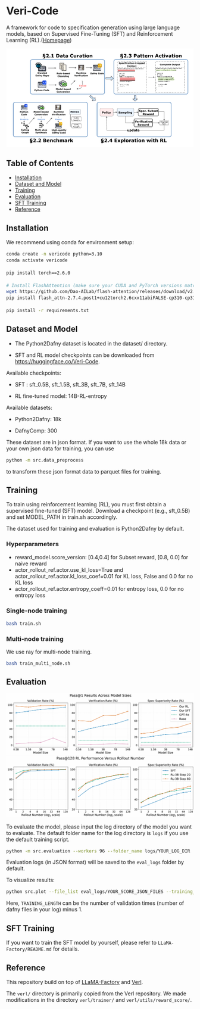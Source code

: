 # Veri-Code

A framework for code to specification generation using large language models, based on Supervised Fine-Tuning (SFT) and Reinforcement Learning (RL).([Homepage](https://bruno686.github.io/ReForm/))



![Overall Pipeline](assets/pipeline.png)

## Table of Contents
- [Installation](#installation)
- [Dataset and Model](#dataset-and-model)
- [Training](#training)
- [Evaluation](#evaluation)
- [SFT Training](#sft-training)
- [Reference](#reference)

## Installation
We recommend using conda for environment setup:

```bash
conda create -n vericode python=3.10
conda activate vericode

pip install torch==2.6.0

# Install FlashAttention (make sure your CUDA and PyTorch versions match)
wget https://github.com/Dao-AILab/flash-attention/releases/download/v2.7.4.post1/flash_attn-2.7.4.post1+cu12torch2.6cxx11abiFALSE-cp310-cp310-linux_x86_64.whl
pip install flash_attn-2.7.4.post1+cu12torch2.6cxx11abiFALSE-cp310-cp310-linux_x86_64.whl

pip install -r requirements.txt
```

## Dataset and Model
- The Python2Dafny dataset is located in the dataset/ directory.

- SFT and RL model checkpoints can be downloaded from https://huggingface.co/Veri-Code.

Available checkpoints:

- SFT : sft_0.5B, sft_1.5B, sft_3B, sft_7B, sft_14B

- RL fine-tuned model: 14B-RL-entropy

Available datasets:

- Python2Dafny: 18k

- DafnyComp: 300

These dataset are in json format.
If you want to use the whole 18k data or your own json data for training, you can use 
```bash
python -m src.data_preprocess
```
to transform these json format data to parquet files for training.


## Training

To train using reinforcement learning (RL), you must first obtain a supervised fine-tuned (SFT) model. Download a checkpoint (e.g., sft_0.5B) and set MODEL_PATH in train.sh accordingly.

The dataset used for training and evaluation is Python2Dafny by default.

### Hyperparameters 
- reward_model.score_version: [0.4,0.4] for Subset reward, [0.8, 0.0] for naive reward
- actor_rollout_ref.actor.use_kl_loss=True and actor_rollout_ref.actor.kl_loss_coef=0.01 for KL loss, False and 0.0 for no KL loss
- actor_rollout_ref.actor.entropy_coeff=0.01 for entropy loss, 0.0 for no entropy loss



### Single-node training

```bash
bash train.sh
```

### Multi-node training
We use ray for multi-node training.

```bash
bash train_multi_node.sh
```



## Evaluation

![Scaling law](assets/scaling_law.png)
![Rollout-128](assets/pass_128_results.png)

To evaluate the model, please input the log directory of the model you want to evaluate. The default folder name for the log directory is `logs` if you use the default training script.
```bash
python -m src.evaluation --workers 96 --folder_name logs/YOUR_LOG_DIR
```

Evaluation logs (in JSON format) will be saved to the `eval_logs` folder by default.

To visualize results:

```bash
python src.plot --file_list eval_logs/YOUR_SCORE_JSON_FILES --training_length TRAINING_LENGTH
```

Here, `TRAINING_LENGTH` can be the number of validation times (number of dafny files in your log) minus 1.


## SFT Training
If you want to train the SFT model by yourself, please refer to `LLaMA-Factory/README.md` for details.

## Reference
This repository build on top of [LLaMA-Factory](https://github.com/hiyouga/LLaMA-Factory) and [Verl](https://github.com/volcengine/verl). 

The `verl/` directory is primarily copied from the Verl repository. We made modifications in the directory `verl/trainer/` and `verl/utils/reward_score/`.